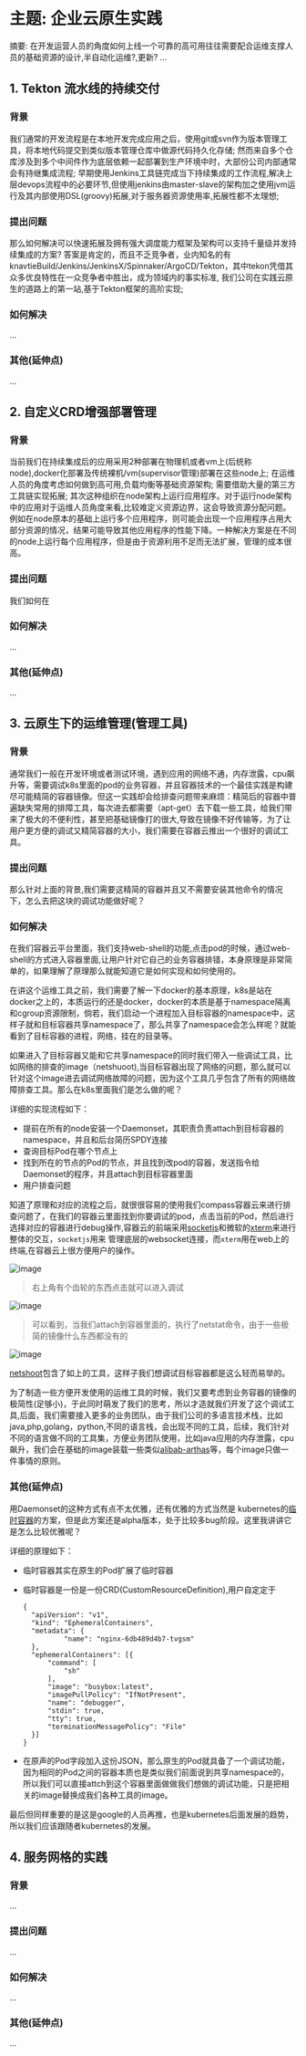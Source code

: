 # 主题: 企业云原生实践

摘要:
在开发运营人员的角度如何上线一个可靠的高可用往往需要配合运维支撑人员的基础资源的设计,半自动化运维?,更新? ...

## 1. Tekton 流水线的持续交付

### 背景
我们通常的开发流程是在本地开发完成应用之后，使用git或svn作为版本管理工具，将本地代码提交到类似版本管理仓库中做源代码持久化存储; 然而来自多个仓库涉及到多个中间件作为底层依赖一起部署到生产环境中时，大部份公司内部通常会有持继集成流程; 早期使用Jenkins工具链完成当下持续集成的工作流程,解决上层devops流程中的必要环节,但使用jenkins由master-slave的架构加之使用jvm运行及其内部使用DSL(groovy)拓展,对于服务器资源使用率,拓展性都不太理想;

### 提出问题
那么如何解决可以快速拓展及拥有强大调度能力框架及架构可以支持千量级并发持续集成的方案? 答案是肯定的，而且不乏竞争者，业内知名的有knavtieBuild/Jenkins/JenkinsX/Spinnaker/ArgoCD/Tekton，其中tekon凭借其众多优良特性在一众竞争者中胜出，成为领域内的事实标准, 我们公司在实践云原生的道路上的第一站,基于Tekton框架的高阶实现;

### 如何解决
...

### 其他(延伸点)
...

## 2. 自定义CRD增强部署管理

### 背景

当前我们在持续集成后的应用采用2种部署在物理机或者vm上(后统称node),docker化部署及传统裸机/vm(supervisor管理)部署在这些node上; 在运维人员的角度考虑如何做到高可用,负载均衡等基础资源架构; 需要借助大量的第三方工具链实现拓展; 其次这种组织在node架构上运行应用程序。对于运行node架构中的应用对于运维人员角度来看,比较难定义资源边界，这会导致资源分配问题。例如在node原本的基础上运行多个应用程序，则可能会出现一个应用程序占用大部分资源的情况，结果可能导致其他应用程序的性能下降。一种解决方案是在不同的node上运行每个应用程序，但是由于资源利用不足而无法扩展，管理的成本很高。

### 提出问题

我们如何在


### 如何解决

...

### 其他(延伸点)

...

## 3. 云原生下的运维管理(管理工具)

### 背景

通常我们一般在开发环境或者测试环境，遇到应用的网络不通，内存泄露，cpu飙升等，需要调试k8s里面的pod的业务容器，并且容器技术的一个最佳实践是构建尽可能精简的容器镜像。但这一实践却会给排查问题带来麻烦：精简后的容器中普遍缺失常用的排障工具，每次进去都需要（apt-get）去下载一些工具，给我们带来了极大的不便利性，甚至把基础镜像打的很大,导致在镜像不好传输等，为了让用户更方便的调试又精简容器的大小，我们需要在容器云推出一个很好的调试工具。

### 提出问题

那么针对上面的背景,我们需要这精简的容器并且又不需要安装其他命令的情况下，怎么去把这块的调试功能做好呢？

### 如何解决

在我们容器云平台里面，我们支持web-shell的功能,点击pod的时候，通过web-shell的方式进入容器里面,让用户针对它自己的业务容器排错，本身原理是非常简单的，如果理解了原理那么就能知道它是如何实现和如何使用的。

在讲这个运维工具之前，我们需要了解一下docker的基本原理，k8s是站在docker之上的，本质运行的还是docker，docker的本质是基于namespace隔离和cgroup资源限制，倘若，我们启动一个进程加入目标容器的namespace中，这样子就和目标容器共享namespace了，那么共享了namespace会怎么样呢？就能看到了目标容器的进程，网络，挂在的目录等。

如果进入了目标容器又能和它共享namespace的同时我们带入一些调试工具，比如网络的排查的image（netshuoot),当目标容器出现了网络的问题，那么就可以针对这个image进去调试网络故障的问题，因为这个工具几乎包含了所有的网络故障排查工具。那么在k8s里面我们是怎么做的呢？

详细的实现流程如下：
- 提前在所有的node安装一个Daemonset，其职责负责attach到目标容器的namespace，并且和后台简历SPDY连接
- 查询目标Pod在哪个节点上
- 找到所在的节点的Pod的节点，并且找到改pod的容器，发送指令给Daemonset的程序，并且attach到目标容器里面
- 用户排查问题

知道了原理和对应的流程之后，就很很容易的使用我们compass容器云来进行排查问题了，在我们的容器云里面找到你要调试的pod，点击当前的Pod，然后进行选择对应的容器进行debug操作,容器云的前端采用[socketjs](https://github.com/sockjs/sockjs-client)和微软的[xterm](https://github.com/xtermjs/xterm.js/)来进行整体的交互，`socketjs`用来
管理底层的websocket连接，而`xterm`用在web上的终端,在容器云上很方便用户的操作。

![image](./img/debug-show.png)
> 右上角有个齿轮的东西点击就可以进入调试

![image](img/terminal.png)
> 可以看到，当我们attach到容器里面的，执行了netstat命令，由于一些极简的镜像什么东西都没有的

![image](img/performance.png)

[netshoot](https://github.com/nicolaka/netshoot)包含了如上的工具，这样子我们想调试目标容器都是这么轻而易举的。

为了制造一些方便开发使用的运维工具的时候，我们又要考虑到业务容器的镜像的极简性(足够小)，于此同时萌发了我们的思考，所以才造就我们开发了这个调试工具,后面，我们需要接入更多的业务团队，由于我们公司的多语言技术栈，比如java,php,golang，python,不同的语言栈，会出现不同的工具，后续，我们针对不同的语言做不同的工具集，方便业务团队使用，比如java应用的内存泄露，cpu飙升，我们会在基础的image装载一些类似[alibab-arthas](https://github.com/alibaba/arthas)等，每个image只做一件事情的原则。


### 其他(延伸点)

用Daemonset的这种方式有点不太优雅，还有优雅的方式当然是 kubernetes的[临时容器](https://kubernetes.io/zh/docs/concepts/workloads/pods/ephemeral-containers/)的方案，但是此方案还是alpha版本，处于比较多bug阶段。这里我讲讲它是怎么比较优雅呢？

详细的原理如下：

- 临时容器其实在原生的Pod扩展了临时容器
- 临时容器是一份是一份CRD(CustomResourceDefinition),用户自定定于

  ```text
  {
    "apiVersion": "v1",
    "kind": "EphemeralContainers",
    "metadata": {
            "name": "nginx-6db489d4b7-tvgsm"
    },
    "ephemeralContainers": [{
        "command": [
            "sh"
        ],
        "image": "busybox:latest",
        "imagePullPolicy": "IfNotPresent",
        "name": "debugger",
        "stdin": true,
        "tty": true,
        "terminationMessagePolicy": "File"
    }]
  }
  ```
- 在原声的Pod字段加入这份JSON，那么原生的Pod就具备了一个调试功能，因为相同的Pod之间的容器本质也是类似我们前面说到共享namespace的，所以我们可以直接attch到这个容器里面做做我们想做的调试功能，只是把相关的image替换成我们各种工具的image。

最后但同样重要的是这是google的人员再推，也是kubernetes后面发展的趋势，所以我们应该跟随者kubernetes的发展。


## 4. 服务网格的实践

### 背景

...

### 提出问题

...

### 如何解决

...

### 其他(延伸点)

...
